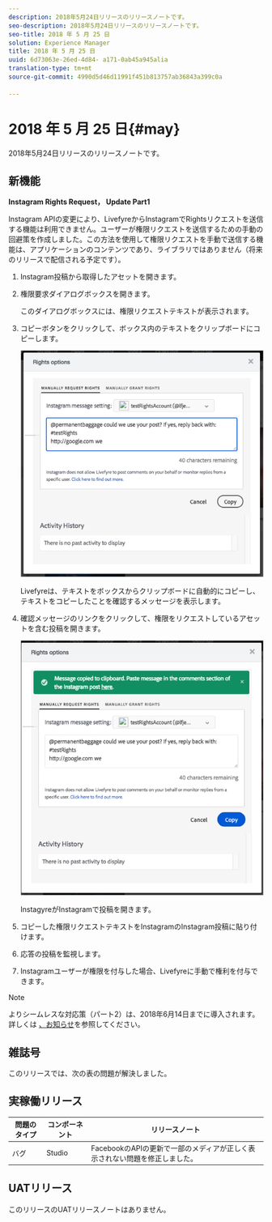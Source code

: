 ```yaml
---
description: 2018年5月24日リリースのリリースノートです。
seo-description: 2018年5月24日リリースのリリースノートです。
seo-title: 2018 年 5 月 25 日
solution: Experience Manager
title: 2018 年 5 月 25 日
uuid: 6d73063e-26ed-4d84- a171-0ab45a945alia
translation-type: tm+mt
source-git-commit: 4990d5d46d11991f451b813757ab36843a399c0a

---
```



# 2018 年 5 月 25 日{#may}

2018年5月24日リリースのリリースノートです。

## 新機能

**Instagram Rights Request， Update Part1**

Instagram APIの変更により、LivefyreからInstagramでRightsリクエストを送信する機能は利用できません。ユーザーが権限リクエストを送信するための手動の回避策を作成しました。この方法を使用して権限リクエストを手動で送信する機能は、アプリケーションのコンテンツであり、ライブラリではありません（将来のリリースで配信される予定です）。

1. Instagram投稿から取得したアセットを開きます。
1. 権限要求ダイアログボックスを開きます。

   このダイアログボックスには、権限リクエストテキストが表示されます。

1. コピーボタンをクリックして、ボックス内のテキストをクリップボードにコピーします。

   ![](../assets/rr_insta_workaround1.png)

   Livefyreは、テキストをボックスからクリップボードに自動的にコピーし、テキストをコピーしたことを確認するメッセージを表示します。

1. 確認メッセージのリンクをクリックして、権限をリクエストしているアセットを含む投稿を開きます。

   ![](../assets/rr_insta_workaround2.png)

   InstagyreがInstagramで投稿を開きます。

1. コピーした権限リクエストテキストをInstagramのInstagram投稿に貼り付けます。
1. 応答の投稿を監視します。
1. Instagramユーザーが権限を付与した場合、Livefyreに手動で権利を付与できます。

>[!NOTE]
>
>よりシームレスな対応策（パート2）は、2018年6月14日までに導入されます。詳しくは [、お知らせ](/help/using/c-anouncements.md#c_anouncements)を参照してください。

## 雑誌号

このリリースでは、次の表の問題が解決しました。

## 実稼働リリース

| **問題のタイプ** | **コンポーネント** | **リリースノート** |
|---|---|---|
| バグ | Studio | FacebookのAPIの更新で一部のメディアが正しく表示されない問題を修正しました。 |

## UATリリース

このリリースのUATリリースノートはありません。

